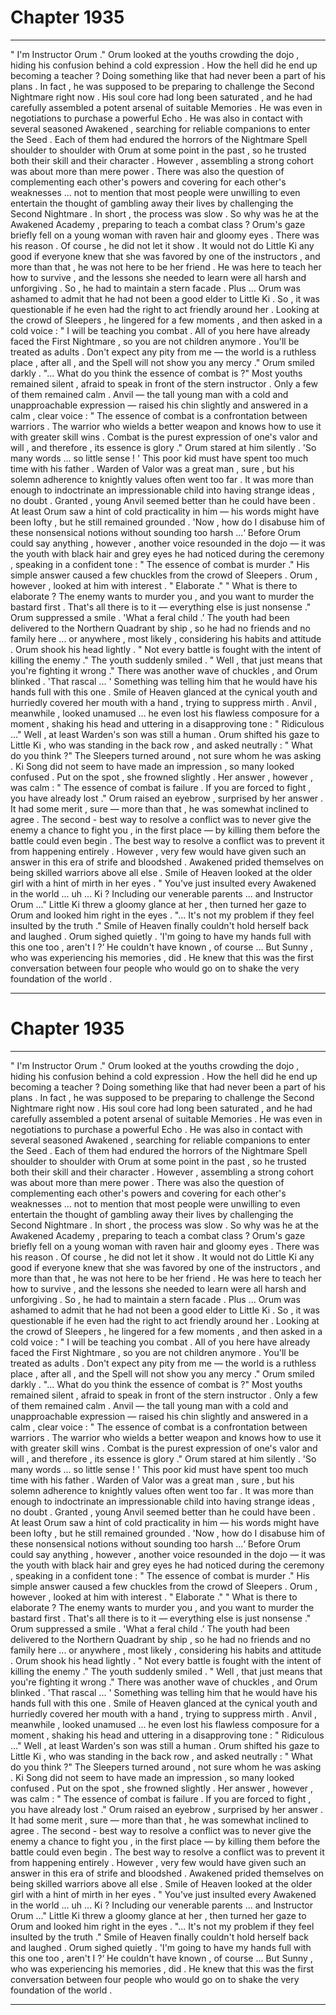 
# Chapter 1935


---

" I'm Instructor Orum ."
Orum looked at the youths crowding the dojo , hiding his confusion behind a cold expression . How the hell did he end up becoming a teacher ? Doing something like that had never been a part of his plans .
In fact , he was supposed to be preparing to challenge the Second Nightmare right now . His soul core had long been saturated , and he had carefully assembled a potent arsenal of suitable Memories . He was even in negotiations to purchase a powerful Echo .
He was also in contact with several seasoned Awakened , searching for reliable companions to enter the Seed . Each of them had endured the horrors of the Nightmare Spell shoulder to shoulder with Orum at some point in the past , so he trusted both their skill and their character . However , assembling a strong cohort was about more than mere power .
There was also the question of complementing each other's powers and covering for each other's weaknesses ... not to mention that most people were unwilling to even entertain the thought of gambling away their lives by challenging the Second Nightmare . In short , the process was slow .
So why was he at the Awakened Academy , preparing to teach a combat class ? Orum's gaze briefly fell on a young woman with raven hair and gloomy eyes . There was his reason .
Of course , he did not let it show . It would not do Little Ki any good if everyone knew that she was favored by one of the instructors , and more than that , he was not here to be her friend . He was here to teach her how to survive , and the lessons she needed to learn were all harsh and unforgiving . So , he had to maintain a stern facade .
Plus ... Orum was ashamed to admit that he had not been a good elder to Little Ki . So , it was questionable if he even had the right to act friendly around her . Looking at the crowd of Sleepers , he lingered for a few moments , and then asked in a cold voice :
" I will be teaching you combat . All of you here have already faced the First Nightmare , so you are not children anymore . You'll be treated as adults . Don't expect any pity from me — the world is a ruthless place , after all , and the Spell will not show you any mercy ."
Orum smiled darkly .
"... What do you think the essence of combat is ?"
Most youths remained silent , afraid to speak in front of the stern instructor . Only a few of them remained calm .
Anvil — the tall young man with a cold and unapproachable expression — raised his chin slightly and answered in a calm , clear voice :
" The essence of combat is a confrontation between warriors . The warrior who wields a better weapon and knows how to use it with greater skill wins . Combat is the purest expression of one's valor and will , and therefore , its essence is glory ."
Orum stared at him silently .
'So many words ... so little sense ! '
This poor kid must have spent too much time with his father . Warden of Valor was a great man , sure , but his solemn adherence to knightly values often went too far . It was more than enough to indoctrinate an impressionable child into having strange ideas , no doubt .
Granted , young Anvil seemed better than he could have been . At least Orum saw a hint of cold practicality in him — his words might have been lofty , but he still remained grounded .
'Now , how do I disabuse him of these nonsensical notions without sounding too harsh ...‘
Before Orum could say anything , however , another voice resounded in the dojo — it was the youth with black hair and grey eyes he had noticed during the ceremony , speaking in a confident tone :
" The essence of combat is murder ."
His simple answer caused a few chuckles from the crowd of Sleepers . Orum , however , looked at him with interest .
" Elaborate ."
" What is there to elaborate ? The enemy wants to murder you , and you want to murder the bastard first . That's all there is to it — everything else is just nonsense ."
Orum suppressed a smile .
'What a feral child .’
The youth had been delivered to the Northern Quadrant by ship , so he had no friends and no family here ... or anywhere , most likely , considering his habits and attitude . Orum shook his head lightly .
" Not every battle is fought with the intent of killing the enemy ."
The youth suddenly smiled .
" Well , that just means that you're fighting it wrong ."
There was another wave of chuckles , and Orum blinked .
'That rascal ... '
Something was telling him that he would have his hands full with this one . Smile of Heaven glanced at the cynical youth and hurriedly covered her mouth with a hand , trying to suppress mirth . Anvil , meanwhile , looked unamused ... he even lost his flawless composure for a moment , shaking his head and uttering in a disapproving tone :
" Ridiculous ..."
Well , at least Warden's son was still a human .
Orum shifted his gaze to Little Ki , who was standing in the back row , and asked neutrally :
" What do you think ?"
The Sleepers turned around , not sure whom he was asking . Ki Song did not seem to have made an impression , so many looked confused .
Put on the spot , she frowned slightly .
Her answer , however , was calm :
" The essence of combat is failure . If you are forced to fight , you have already lost ."
Orum raised an eyebrow , surprised by her answer . It had some merit , sure — more than that , he was somewhat inclined to agree . The second - best way to resolve a conflict was to never give the enemy a chance to fight you , in the first place — by killing them before the battle could even begin . The best way to resolve a conflict was to prevent it from happening entirely .
However , very few would have given such an answer in this era of strife and bloodshed . Awakened prided themselves on being skilled warriors above all else . Smile of Heaven looked at the older girl with a hint of mirth in her eyes . " You've just insulted every Awakened in the world ... uh ... Ki ? Including our venerable parents ... and Instructor Orum ..."
Little Ki threw a gloomy glance at her , then turned her gaze to Orum and looked him right in the eyes .
"... It's not my problem if they feel insulted by the truth ."
Smile of Heaven finally couldn't hold herself back and laughed .
Orum sighed quietly .
'I'm going to have my hands full with this one too , aren't I ?‘
He couldn't have known , of course ...
But Sunny , who was experiencing his memories , did .
He knew that this was the first conversation between four people who would go on to shake the very foundation of the world .

---


# Chapter 1935


---

" I'm Instructor Orum ."
Orum looked at the youths crowding the dojo , hiding his confusion behind a cold expression . How the hell did he end up becoming a teacher ? Doing something like that had never been a part of his plans .
In fact , he was supposed to be preparing to challenge the Second Nightmare right now . His soul core had long been saturated , and he had carefully assembled a potent arsenal of suitable Memories . He was even in negotiations to purchase a powerful Echo .
He was also in contact with several seasoned Awakened , searching for reliable companions to enter the Seed . Each of them had endured the horrors of the Nightmare Spell shoulder to shoulder with Orum at some point in the past , so he trusted both their skill and their character . However , assembling a strong cohort was about more than mere power .
There was also the question of complementing each other's powers and covering for each other's weaknesses ... not to mention that most people were unwilling to even entertain the thought of gambling away their lives by challenging the Second Nightmare . In short , the process was slow .
So why was he at the Awakened Academy , preparing to teach a combat class ? Orum's gaze briefly fell on a young woman with raven hair and gloomy eyes . There was his reason .
Of course , he did not let it show . It would not do Little Ki any good if everyone knew that she was favored by one of the instructors , and more than that , he was not here to be her friend . He was here to teach her how to survive , and the lessons she needed to learn were all harsh and unforgiving . So , he had to maintain a stern facade .
Plus ... Orum was ashamed to admit that he had not been a good elder to Little Ki . So , it was questionable if he even had the right to act friendly around her . Looking at the crowd of Sleepers , he lingered for a few moments , and then asked in a cold voice :
" I will be teaching you combat . All of you here have already faced the First Nightmare , so you are not children anymore . You'll be treated as adults . Don't expect any pity from me — the world is a ruthless place , after all , and the Spell will not show you any mercy ."
Orum smiled darkly .
"... What do you think the essence of combat is ?"
Most youths remained silent , afraid to speak in front of the stern instructor . Only a few of them remained calm .
Anvil — the tall young man with a cold and unapproachable expression — raised his chin slightly and answered in a calm , clear voice :
" The essence of combat is a confrontation between warriors . The warrior who wields a better weapon and knows how to use it with greater skill wins . Combat is the purest expression of one's valor and will , and therefore , its essence is glory ."
Orum stared at him silently .
'So many words ... so little sense ! '
This poor kid must have spent too much time with his father . Warden of Valor was a great man , sure , but his solemn adherence to knightly values often went too far . It was more than enough to indoctrinate an impressionable child into having strange ideas , no doubt .
Granted , young Anvil seemed better than he could have been . At least Orum saw a hint of cold practicality in him — his words might have been lofty , but he still remained grounded .
'Now , how do I disabuse him of these nonsensical notions without sounding too harsh ...‘
Before Orum could say anything , however , another voice resounded in the dojo — it was the youth with black hair and grey eyes he had noticed during the ceremony , speaking in a confident tone :
" The essence of combat is murder ."
His simple answer caused a few chuckles from the crowd of Sleepers . Orum , however , looked at him with interest .
" Elaborate ."
" What is there to elaborate ? The enemy wants to murder you , and you want to murder the bastard first . That's all there is to it — everything else is just nonsense ."
Orum suppressed a smile .
'What a feral child .’
The youth had been delivered to the Northern Quadrant by ship , so he had no friends and no family here ... or anywhere , most likely , considering his habits and attitude . Orum shook his head lightly .
" Not every battle is fought with the intent of killing the enemy ."
The youth suddenly smiled .
" Well , that just means that you're fighting it wrong ."
There was another wave of chuckles , and Orum blinked .
'That rascal ... '
Something was telling him that he would have his hands full with this one . Smile of Heaven glanced at the cynical youth and hurriedly covered her mouth with a hand , trying to suppress mirth . Anvil , meanwhile , looked unamused ... he even lost his flawless composure for a moment , shaking his head and uttering in a disapproving tone :
" Ridiculous ..."
Well , at least Warden's son was still a human .
Orum shifted his gaze to Little Ki , who was standing in the back row , and asked neutrally :
" What do you think ?"
The Sleepers turned around , not sure whom he was asking . Ki Song did not seem to have made an impression , so many looked confused .
Put on the spot , she frowned slightly .
Her answer , however , was calm :
" The essence of combat is failure . If you are forced to fight , you have already lost ."
Orum raised an eyebrow , surprised by her answer . It had some merit , sure — more than that , he was somewhat inclined to agree . The second - best way to resolve a conflict was to never give the enemy a chance to fight you , in the first place — by killing them before the battle could even begin . The best way to resolve a conflict was to prevent it from happening entirely .
However , very few would have given such an answer in this era of strife and bloodshed . Awakened prided themselves on being skilled warriors above all else . Smile of Heaven looked at the older girl with a hint of mirth in her eyes . " You've just insulted every Awakened in the world ... uh ... Ki ? Including our venerable parents ... and Instructor Orum ..."
Little Ki threw a gloomy glance at her , then turned her gaze to Orum and looked him right in the eyes .
"... It's not my problem if they feel insulted by the truth ."
Smile of Heaven finally couldn't hold herself back and laughed .
Orum sighed quietly .
'I'm going to have my hands full with this one too , aren't I ?‘
He couldn't have known , of course ...
But Sunny , who was experiencing his memories , did .
He knew that this was the first conversation between four people who would go on to shake the very foundation of the world .

---

